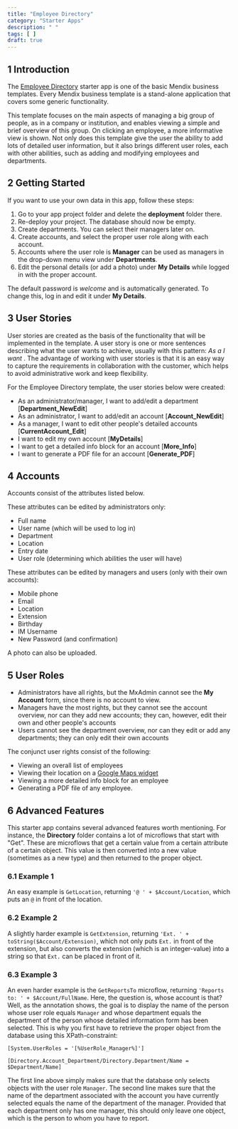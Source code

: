 ```yaml
---
title: "Employee Directory"
category: "Starter Apps"
description: " "
tags: [ ]
draft: true
---
```


## 1 Introduction

The [Employee Directory](https://appstore.home.mendix.com/link/app/257/) starter app is one of the basic Mendix business templates. Every Mendix business template is a stand-alone application that covers some generic functionality. 

This template focuses on the main aspects of managing a big group of people, as in a company or institution, and enables viewing a simple and brief overview of this group. On clicking an employee, a more informative view is shown. Not only does this template give the user the ability to add lots of detailed user information, but it also brings different user roles, each with other abilities, such as adding and modifying employees and departments.

## 2 Getting Started

If you want to use your own data in this app, follow these steps:

1. Go to your app project folder and delete the **deployment** folder there.
2. Re-deploy your project. The database should now be empty.
3. Create departments. You can select their managers later on.
4. Create accounts, and select the proper user role along with each account.
5. Accounts where the user role is **Manager** can be used as managers in the drop-down menu view under **Departments**.
6. Edit the personal details (or add a photo) under **My Details** while logged in with the proper account.

The default password is *welcome* and is automatically generated. To change this, log in and edit it under **My Details**.

## 3 User Stories

User stories are created as the basis of the functionality that will be implemented in the template. A user story is one or more sentences describing what the user wants to achieve, usually with this pattern: *As a <role> I want <achievement>*. The advantage of working with user stories is that it is an easy way to capture the requirements in collaboration with the customer, which helps to avoid administrative work and keep flexibility. 

For the Employee Directory template, the user stories below were created:

* As an administrator/manager, I want to add/edit a department [**Department_NewEdit**]
* As an administrator, I want to add/edit an account [**Account_NewEdit**]
* As a manager, I want to edit other people's detailed accounts [**CurrentAccount_Edit**]
* I want to edit my own account [**MyDetails**]
* I want to get a detailed info block for an account [**More_Info**]
* I want to generate a PDF file for an account [**Generate_PDF**]

## 4 Accounts

Accounts consist of the attributes listed below.

These attributes can be edited by administrators only:

* Full name
* User name (which will be used to log in)
* Department
* Location
* Entry date
* User role (determining which abilities the user will have)

These attributes can be edited by managers and users (only with their own accounts):

* Mobile phone
* Email
* Location
* Extension
* Birthday
* IM Username
* New Password (and confirmation)

A photo can also be uploaded.

## 5 User Roles

* Administrators have all rights, but the MxAdmin cannot see the **My Account** form, since there is no account to view.
* Managers have the most rights, but they cannot see the account overview, nor can they add new accounts; they can, however, edit their own and other people's accounts
* Users cannot see the department overview, nor can they edit or add any departments; they can only edit their own accounts

The conjunct user rights consist of the following:

* Viewing an overall list of employees
* Viewing their location on a [Google Maps widget](https://appstore.home.mendix.com/link/app/39/)
* Viewing a more detailed info block for an employee
* Generating a PDF file of any employee.

## 6 Advanced Features

This starter app contains several advanced features worth mentioning. For instance, the **Directory** folder contains a lot of microflows that start with "Get". These are microflows that get a certain value from a certain attribute of a certain object. This value is then converted into a new value (sometimes as a new type) and then returned to the proper object. 

### 6.1 Example 1

An easy example is `GetLocation`, returning `'@ ' + $Account/Location`, which puts an `@` in front of the location.

### 6.2 Example 2

A slightly harder example is `GetExtension`, returning `'Ext. ' + toString($Account/Extension)`, which not only puts `Ext.` in front of the extension, but also converts the extension (which is an integer-value) into a string so that `Ext.` can be placed in front of it.

### 6.3 Example 3

An even harder example is the `GetReportsTo` microflow, returning `'Reports to: ' + $Account/FullName`. Here, the question is, whose account is that? Well, as the annotation shows, the goal is to display the name of the person whose user role equals `Manager` and whose department equals the department of the person whose detailed information form has been selected. This is why you first have to retrieve the proper object from the database using this XPath-constraint: 

```
[System.UserRoles = '[%UserRole_Manager%]']

[Directory.Account_Department/Directory.Department/Name = $Department/Name]
```

The first line above simply makes sure that the database only selects objects with the user role `Manager`. The second line makes sure that the name of the department associated with the account you have currently selected equals the name of the department of the manager. Provided that each department only has one manager, this should only leave one object, which is the person to whom you have to report.